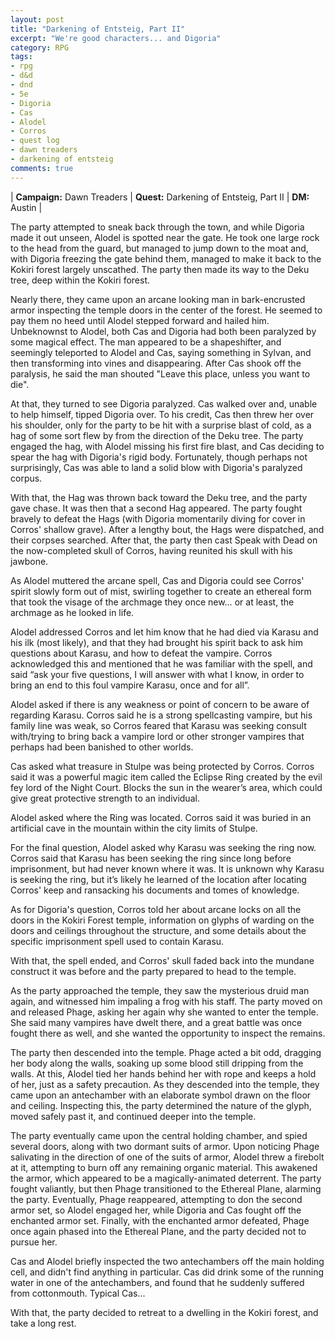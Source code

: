 ```yaml
---
layout: post
title: "Darkening of Entsteig, Part II"
excerpt: "We're good characters... and Digoria"
category: RPG
tags:
- rpg
- d&d
- dnd
- 5e
- Digoria
- Cas
- Alodel
- Corros
- quest log
- dawn treaders
- darkening of entsteig
comments: true
---
```


| **Campaign:** Dawn Treaders | **Quest:** Darkening of Entsteig, Part II | **DM:** Austin |

The party attempted to sneak back through the town, and while Digoria made it out unseen, Alodel is spotted near the gate. He took one large rock to the head from the guard, but managed to jump down to the moat and, with Digoria freezing the gate behind them, managed to make it back to the Kokiri forest largely unscathed. The party then made its way to the Deku tree, deep within the Kokiri forest.

Nearly there, they came upon an arcane looking man in bark-encrusted armor inspecting the temple doors in the center of the forest. He seemed to pay them no heed until Alodel stepped forward and hailed him. Unbeknownst to Alodel, both Cas and Digoria had both been paralyzed by some magical effect. The man appeared to be a shapeshifter, and seemingly teleported to Alodel and Cas, saying something in Sylvan, and then transforming into vines and disappearing. After Cas shook off the paralysis, he said the man shouted "Leave this place, unless you want to die". 

At that, they turned to see Digoria paralyzed. Cas walked over and, unable to help himself, tipped Digoria over. To his credit, Cas then threw her over his shoulder, only for the party to be hit with a surprise blast of cold, as a hag of some sort flew by from the direction of the Deku tree. The party engaged the hag, with Alodel missing his first fire blast, and Cas deciding to spear the hag with Digoria's rigid body. Fortunately, though perhaps not surprisingly, Cas was able to land a solid blow with Digoria's paralyzed corpus. 

With that, the Hag was thrown back toward the Deku tree, and the party gave chase. It was then that a second Hag appeared. The party fought bravely to defeat the Hags (with Digoria momentarily diving for cover in Corros' shallow grave). After a lengthy bout, the Hags were dispatched, and their corpses searched. After that, the party then cast Speak with Dead on the now-completed skull of Corros, having reunited his skull with his jawbone. 

As Alodel muttered the arcane spell, Cas and Digoria could see Corros' spirit slowly form out of mist, swirling together to create an ethereal form that took the visage of the archmage they once new… or at least, the archmage as he looked in life.

Alodel addressed Corros and let him know that he had died via Karasu and his ilk (most likely), and that they had brought his spirit back to ask him questions about Karasu, and how to defeat the vampire. Corros acknowledged this and mentioned that he was familiar with the spell, and said “ask your five questions, I will answer with what I know, in order to bring an end to this foul vampire Karasu, once and for all”.

Alodel asked if there is any weakness or point of concern to be aware of regarding Karasu. Corros said he is a strong spellcasting vampire, but his family line was weak, so Corros feared that Karasu was seeking consult with/trying to bring back a vampire lord or other stronger vampires that perhaps had been banished to other worlds.

Cas asked what treasure in Stulpe was being protected by Corros. Corros said it was a powerful magic item called the Eclipse Ring created by the evil fey lord of the Night Court. Blocks the sun in the wearer’s area, which could give great protective strength to an individual. 

Alodel asked where the Ring was located. Corros said it was buried in an artificial cave in the mountain within the city limits of Stulpe. 

For the final question, Alodel asked why Karasu was seeking the ring now. Corros said that Karasu has been seeking the ring since long before imprisonment, but had never known where it was. It is unknown why Karasu is seeking the ring, but it’s likely he learned of the location after locating Corros' keep and ransacking his documents and tomes of knowledge.

As for Digoria's question, Corros told her about arcane locks on all the doors in the Kokiri Forest temple, information on glyphs of warding on the doors and ceilings throughout the structure, and some details about the specific imprisonment spell used to contain Karasu.

With that, the spell ended, and Corros' skull faded back into the mundane construct it was before and the party prepared to head to the temple.

As the party approached the temple, they saw the mysterious druid man again, and witnessed him impaling a frog with his staff. The party moved on and released Phage, asking her again why she wanted to enter the temple. She said many vampires have dwelt there, and a great battle was once fought there as well, and she wanted the opportunity to inspect the remains.

The party then descended into the temple. Phage acted a bit odd, dragging her body along the walls, soaking up some blood still dripping from the walls. At this, Alodel tied her hands behind her with rope and keeps a hold of her, just as a safety precaution. As they descended into the temple, they came upon an antechamber with an elaborate symbol drawn on the floor and ceiling. Inspecting this, the party determined the nature of the glyph, moved safely past it, and continued deeper into the temple.

The party eventually came upon the central holding chamber, and spied several doors, along with two dormant suits of armor. Upon noticing Phage salivating in the direction of one of the suits of armor, Alodel threw a firebolt at it, attempting to burn off any remaining organic material. This awakened the armor, which appeared to be a magically-animated deterrent. The party fought valiantly, but then Phage transitioned to the Ethereal Plane, alarming the party. Eventually, Phage reappeared, attempting to don the second armor set, so Alodel engaged her, while Digoria and Cas fought off the enchanted armor set. Finally, with the enchanted armor defeated, Phage once again phased into the Ethereal Plane, and the party decided not to pursue her. 

Cas and Alodel briefly inspected the two antechambers off the main holding cell, and didn't find anything in particular. Cas did drink some of the running water in one of the antechambers, and found that he suddenly suffered from cottonmouth. Typical Cas...

With that, the party decided to retreat to a dwelling in the Kokiri forest, and take a long rest.